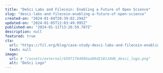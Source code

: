 ```yaml
---
title: "DeSci Labs and Filecoin: Enabling a Future of Open Science"
slug: "desci-labs-and-filecoin-enabling-a-future-of-open-science"
created-on: "2024-01-04T20:39:02.294Z"
updated-on: "2024-01-05T12:03:49.995Z"
published-on: "2024-01-11T13:26:59.787Z"
description: null
featured: true
cta:
  url: "https://fil.org/blog/case-study-desci-labs-and-filecoin-enabling-a-future-of-open-science/"
  text: null
image:
  url: # "/assets/external/65971764986aa89d218110d6_desci_logo.png"
  alt: "DeSci Logo"
---
```


